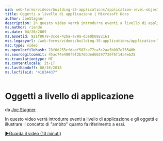 ```yaml
---
uid: web-forms/videos/building-35-applications/application-level-objects
title: Oggetti a livello di applicazione | Microsoft Docs
author: JoeStagner
description: In questo video verrà introdurre eventi a livello di applicazione e gli oggetti e illustrare il concetto di &quot;ambito&quot; quanto fa riferimento a essi.
ms.author: riande
ms.date: 04/20/2009
ms.assetid: 921f8078-dcce-42ba-a79a-d3e0b0922161
msc.legacyurl: /web-forms/videos/building-35-applications/application-level-objects
msc.type: video
ms.openlocfilehash: 78f0d255cfdaef587ce77ca3c2aa5b007e75540b
ms.sourcegitcommit: 45ac74e400f9f2b7dbded66297730f6f14a4eb25
ms.translationtype: MT
ms.contentlocale: it-IT
ms.lasthandoff: 08/16/2018
ms.locfileid: "41834437"
---
```

<a name="application-level-objects"></a>Oggetti a livello di applicazione
====================
da [Joe Stagner](https://github.com/JoeStagner)

In questo video verrà introdurre eventi a livello di applicazione e gli oggetti e illustrare il concetto di &quot;ambito&quot; quanto fa riferimento a essi.

[&#9654;Guarda il video (13 minuti)](https://channel9.msdn.com/Blogs/ASP-NET-Site-Videos/application-level-objects)
